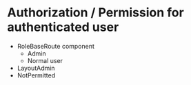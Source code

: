 # Authorization / Permission for authenticated user
- RoleBaseRoute component
    - Admin
    - Normal user
- LayoutAdmin
- NotPermitted
